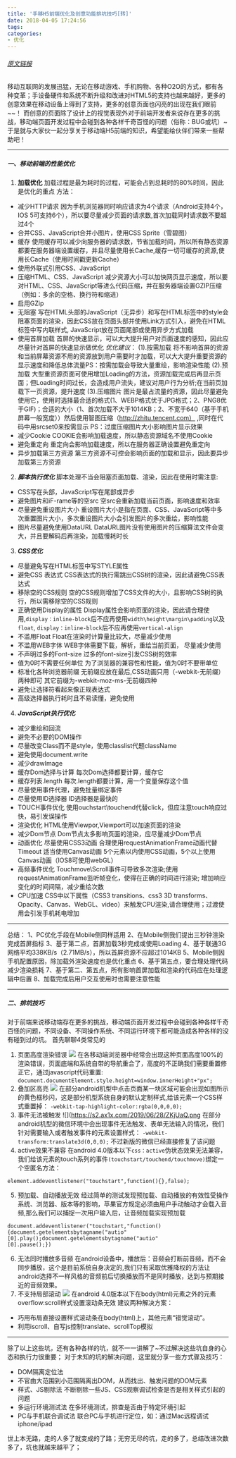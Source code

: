```yaml
---
title: '手移H5前端优化及创意功能排坑技巧[转]'
date: 2018-04-05 17:24:56
tags: 
categories: 
- 优化
---
```

###### [原文链接](http://www.iswhtml.com/jingyanjiaocheng/shejixinde/6409.html)
移动互联网的发展迅猛，无论在移动游戏、手机购物、各种O2O的方式，都有各种变革；手设备硬件和系统不断升级和改进对HTML5的支持也越来越好，更多的创意效果在移动设备上得到了支持，更多的创意页面也闪亮的出现在我们眼前~~！
而创意的页面除了设计上的视觉表现外对于前端开发者来说存在更多的挑战，移动端页面开发过程中会碰到各种各样千奇百怪的问题（俗称：BUG或坑）~于是就与大家伙一起分享关于移动端H5前端的知识，希望能给伙伴们带来一些帮助吧！
***
<!-- more -->
##### 一、移动前端的性能优化
1. **加载优化**
加载过程是最为耗时的过程，可能会占到总耗时的80%时间，因此是优化的重点
方法：
* 减少HTTP请求
因为手机浏览器同时响应请求为4个请求（Android支持4个，IOS 5可支持6个），所以要尽量减少页面的请求数,首次加载同时请求数不要超过4个
 * 合并CSS、JavaScript合并小图片，使用CSS Sprite（雪碧图）
 * 缓存
使用缓存可以减少向服务器的请求数，节省加载时间，所以所有静态资源都要在服务器端设置缓存，并且尽量使用长Cache,缓存一切可缓存的资源,使用长Cache（使用时间戳更新Cache）
* 使用外联式引用CSS、JavaScript
* 压缩HTML、CSS、JavaScript
减少资源大小可以加快网页显示速度，所以要对HTML、CSS、JavaScript等进么代码压缩，并在服务器端设置GZIP压缩（例如：多余的空格、换行符和缩进）
* 启用GZip
* 无阻塞
写在HTML头部的JavaScript（无异步）和写在HTML标签中的style会阻塞页面的渲染，因此CSS放在页面头部并使用Link方式引入，避免在HTML标签中写内联样式, JavaScript放在页面尾部或使用异步方式加载
* 使用首屏加载
首屏的快速显示，可以大大提升用户对页面速度的感知，因此应尽量针对首屏的快速显示做优化
*优化建议*：
(1).按需加载
将不影响首屏的资源和当前屏幕资源不用的资源放到用户需要时才加载，可以大大提升重要资源的显示速度和降低总体流量PS：按需加载会导致大量重绘，影响渲染性能
(2).预加载
大型重资源页面可使用增加Loading的方法，资源加载完成后再显示页面；但Loading时间过长，会造成用户流失，建议对用户行为分析;在当前页加载下一页资源，提升速度
(3).压缩图片
图片是最占流量的资源，因此尽量避免使用它，使用时选择最合适的格式(1、WEBP格式优于JPG格式；2、PNG8优于GIF)；合适的大小（1、首次加载不大于1014KB；2、不宽于640（基于手机屏幕一般宽度））然后使用智图压缩（http://zhitu.tencent.com） ,同时在代码中用srcset0来按需显示
PS：过度压缩图片大小影响图片显示效果
* 减少Cookie
COOKIE会影响加载速度，所以静态资源域名不使用Cookie
 * 避免重定向
重定向会影响加载速度，所以在服务器正确设置避免重定向
* 异步加载第三方资源
第三方资源不可控会影响页面的加载和显示，因此要异步加载第三方资源
2. ***脚本执行优化***
脚本处理不当会阻塞页面加载、渲染，因此在使用时需注意:
* CSS写在头部，JavaScript写在尾部或异步
* 避免图片和iF-rame等的空src
空src会重新加载当前页面，影响速度和效率
* 尽量避免重设图片大小
重设图片大小是指在页面、CSS、JavaScript等中多次重置图片大小，多次重设图片大小会引发图片的多次重绘，影响性能
* 图片尽量避免使用DataURL
DataURL图片没有使用图片的压缩算法文件会变大，并且要解码后再渲染，加载慢耗时长
3. ***CSS优化***
* 尽量避免写在HTML标签中写STYLE属性
* 避免CSS 表达式
CSS表达式的执行需跳出CSS树的渲染，因此请避免CSS表达式
* 移除空的CSS规则
空的CSS规则增加了CSS文件的大小，且影响CSS树的执行，所以需移除空的CSS规则
* 正确使用Display的属性
Display属性会影响页面的渲染，因此请合理使用,`display：inline-block`后不应再使用`width\height\margin\padding`以及`float`,
`display：inline-block`后不应再使用`vertical-align`
* 不滥用Float
Float在渲染时计算量比较大，尽量减少使用
* 不滥用WEB字体
WEB字体需要下载，解析，重绘当前页面， 尽量减少使用
* 不声明过多的Font-size
过多的font-size引发CSS树的效率
* 值为0时不需要任何单位
为了浏览器的兼容性和性能，值为0时不要带单位
* 标准化各种浏览器前缀
无前缀应放在最后,CSS动画只用（-webkit-无前缀）两种即可
其它前缀为-webkit-moz-ms-无前缀四种
* 避免让选择符看起来像正规表达式
* 高级选择器执行耗时且不易读懂，避免使用
4. ***JavaScript执行优化***
* 减少重绘和回流
* 避免不必要的DOM操作
* 尽量改变Class而不是style，使用classlist代题className
* 避免使用document.write
* 减少drawImage
* 缓存Dom选择与计算
每次Dom选择都要计算，缓存它
* 缓存列表.length
每次.length都要计算，用一个变量保存这个值
* 尽量使用事件代理，避免批量绑定事件
* 尽量使用ID选择器
ID选择器是最快的
* TOUCH事件优化
使用ouchstart\touchend代替click，但应注意touch响应过快，易引发误操作
* 渲染优化
HTML使用Viewpor,Viewport可以加速页面的渲染
* 减少Dom节点
Dom节点太多影响页面的渲染，应尽量减少Dom节点
* 动画优化
尽量使用CSS3动画
合理使用requestAnimationFrame动画代替Timeout
适当使用Canvas动画 5个元素以内使用CSS动画，5个以上使用Canvas动画（IOS8可使用webGL）
* 高频事件优化
Touchmove\Scroll事件可导致多次渲染;使用requestAnimationFrame监听帧变化，使得在正确的时间进行渲染;
增加响应变化的时间间隔，减少重绘次数
* CPU加速
CSS中以下属性（CSS3 transitions、css3 3D transforms、Opacity、Canvas、WebGL、video）来触发CPU渲染,请合理使用；过渡使用会引发手机耗电增加
***
总结：
1、PC优化手段在Mobile侧同样适用
2、在Mobile侧我们提出三秒钟渲染完成首屏指标
3、基于第二点，首屏加载3秒完成或使用Loading
4、基于联通3G网络平均338KB/s（2.71MB/s），所以首屏资源不应超过1014KB
5、Mobile侧因手机配置原因，除加载外渲染速度也是优化重点
6、基于第五点，要合理处理代码减少渲染损耗
7、基于第二、第五点，所有影响首屏加载和渲染的代码应在处理逻辑中后置
8、加载完成后用户交互使用时也需要注意性能
***
##### 二、排坑技巧
对于前端来说移动端存在更多的挑战，移动端页面开发过程中会碰到各种各样千奇百怪的问题，不同设备、不同操作系统、不同运行环境下都可能造成各种各样的没有碰到过的坑。
首先聊聊4类常见的
1. 页面高度渲染错误
![](https://s2.ax1x.com/2019/06/28/ZKjQPA.png)
在各移动端浏览器中经常会出现这种页面高度100%的渲染错误，页面底端和系统自带的导航重合了，高度的不正确我们需要重置修正它，通过javascript代码重置:
`document.documentElement.style.height=window.innerHeight+"px";`
2. 叠加区高亮
![](https://s2.ax1x.com/2019/06/28/ZKj12t.png)
在部分android机型中点击页面某一块区域可能会出现如图所示的黄色框秒闪，这是部分机型系统自身的默认定制样式,给该元素一个CSS样式重置掉：
`-webkit-tap-highlight-color:rgba(0,0,0,0);`
3. 事件无法被触发
![](https://s2.ax1x.com/2019/06/28/ZKjUaQ.png
在部分android机型的微信环境中会出现事件无法触发、表单无法输入的情况，我们针对需要输入或者触发事件的元素设置样式：
`-webkit-transform:translate3d(0,0,0);`
不过新版的微信已经直接修复了该问题
4. active效果不兼容
在android 4.0版本以下`css：active`伪状态效果无法兼容，我们给该元素的touch系列的事件`(touchstart/touchend/touchmove)`绑定一个空匿名方法：
```var element=document.getElementsByld("bthShare")
element.addeventlistener("touchstart",function(){},false);
```
5. 预加载、自动播放无效
经过简单的测试发现预加载、自动播放的有效性受操作系统、浏览器、版本等的影响，苹果官方规定必须由用户手动触动才会载入音频,那么我们可以捕捉一次用户输入后，让音频加载实现预加载
```//play and pause it once
document.addeventlistener("touchstart,"function(){document.getelementsbytagname("autio"[0].play();document.getelementsbytagname("autio"
[0].pause();})
```
6. 无法同时播放多音频
在android设备中，播放后：音频会打断前音频，而不会同步播放，这个是目前系统自身决定的,我们只有采取优雅降权的方法让android选择不一样风格的音频前后切换播放而不是同时播放，达到与预期接近的音频效果。
7. 不支持局部滚动
![](https://s2.ax1x.com/2019/06/28/ZKjB2q.png)
在android 4.0版本以下在body(html)元素之外的元素 overflow:scroll样式设置滚动条无效
建议两种解决方案：
* 巧用布局直接设置样式滚动条在body(html)上，其他元素“错觉滚动”。
* 利用iscroll、自写js控制translate、scrollTop模拟
***
除了以上这些坑，还有各种各样的坑，就不一一讲解了~不过解决这些坑自身的心态和执行力很重要；
对于未知的坑的解决问题，这里就分享一些方式骤及技巧：
* DOM隔离定位法
* 不官由大范围到小范围隔离出DOM，从而找出、触发问题的DOM元素
* 样式、JS剔除法
不断剔除一些JS、CSS观察调试检查是否是相关样式引起的问题
* 多运行环境测试法
在多环境测试，排查是否由于特定环境引起
* PC与手机联合调试法
联合PC与手机进行定位，如：通过Mac远程调试iphone/ipad

世上本无路，走的人多了就变成的了路；无穷无尽的坑，走的多了，总结改进次数多了，坑也就越来越平了；